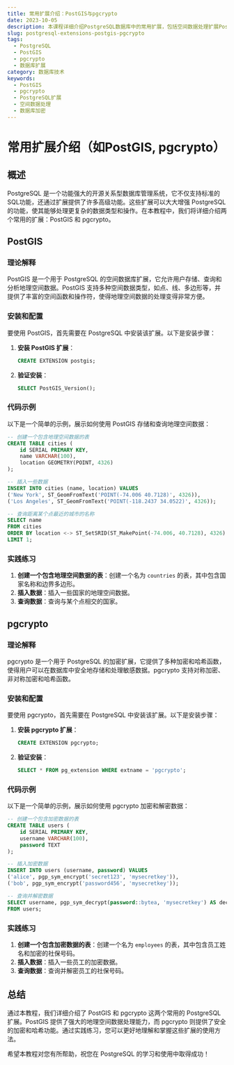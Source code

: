 ```yaml
---
title: 常用扩展介绍：PostGIS与pgcrypto
date: 2023-10-05
description: 本课程详细介绍PostgreSQL数据库中的常用扩展，包括空间数据处理扩展PostGIS和加密功能扩展pgcrypto，帮助开发者更好地利用这些工具提升应用功能。
slug: postgresql-extensions-postgis-pgcrypto
tags:
  - PostgreSQL
  - PostGIS
  - pgcrypto
  - 数据库扩展
category: 数据库技术
keywords:
  - PostGIS
  - pgcrypto
  - PostgreSQL扩展
  - 空间数据处理
  - 数据库加密
---
```


# 常用扩展介绍（如PostGIS, pgcrypto）

## 概述

PostgreSQL 是一个功能强大的开源关系型数据库管理系统，它不仅支持标准的SQL功能，还通过扩展提供了许多高级功能。这些扩展可以大大增强 PostgreSQL 的功能，使其能够处理更复杂的数据类型和操作。在本教程中，我们将详细介绍两个常用的扩展：PostGIS 和 pgcrypto。

## PostGIS

### 理论解释

PostGIS 是一个用于 PostgreSQL 的空间数据库扩展，它允许用户存储、查询和分析地理空间数据。PostGIS 支持多种空间数据类型，如点、线、多边形等，并提供了丰富的空间函数和操作符，使得地理空间数据的处理变得非常方便。

### 安装和配置

要使用 PostGIS，首先需要在 PostgreSQL 中安装该扩展。以下是安装步骤：

1. **安装 PostGIS 扩展**：
   ```sql
   CREATE EXTENSION postgis;
   ```

2. **验证安装**：
   ```sql
   SELECT PostGIS_Version();
   ```

### 代码示例

以下是一个简单的示例，展示如何使用 PostGIS 存储和查询地理空间数据：

```sql
-- 创建一个包含地理空间数据的表
CREATE TABLE cities (
    id SERIAL PRIMARY KEY,
    name VARCHAR(100),
    location GEOMETRY(POINT, 4326)
);

-- 插入一些数据
INSERT INTO cities (name, location) VALUES
('New York', ST_GeomFromText('POINT(-74.006 40.7128)', 4326)),
('Los Angeles', ST_GeomFromText('POINT(-118.2437 34.0522)', 4326));

-- 查询距离某个点最近的城市的名称
SELECT name
FROM cities
ORDER BY location <-> ST_SetSRID(ST_MakePoint(-74.006, 40.7128), 4326)
LIMIT 1;
```

### 实践练习

1. **创建一个包含地理空间数据的表**：创建一个名为 `countries` 的表，其中包含国家名称和边界多边形。
2. **插入数据**：插入一些国家的地理空间数据。
3. **查询数据**：查询与某个点相交的国家。

## pgcrypto

### 理论解释

pgcrypto 是一个用于 PostgreSQL 的加密扩展，它提供了多种加密和哈希函数，使得用户可以在数据库中安全地存储和处理敏感数据。pgcrypto 支持对称加密、非对称加密和哈希函数。

### 安装和配置

要使用 pgcrypto，首先需要在 PostgreSQL 中安装该扩展。以下是安装步骤：

1. **安装 pgcrypto 扩展**：
   ```sql
   CREATE EXTENSION pgcrypto;
   ```

2. **验证安装**：
   ```sql
   SELECT * FROM pg_extension WHERE extname = 'pgcrypto';
   ```

### 代码示例

以下是一个简单的示例，展示如何使用 pgcrypto 加密和解密数据：

```sql
-- 创建一个包含加密数据的表
CREATE TABLE users (
    id SERIAL PRIMARY KEY,
    username VARCHAR(100),
    password TEXT
);

-- 插入加密数据
INSERT INTO users (username, password) VALUES
('alice', pgp_sym_encrypt('secret123', 'mysecretkey')),
('bob', pgp_sym_encrypt('password456', 'mysecretkey'));

-- 查询并解密数据
SELECT username, pgp_sym_decrypt(password::bytea, 'mysecretkey') AS decrypted_password
FROM users;
```

### 实践练习

1. **创建一个包含加密数据的表**：创建一个名为 `employees` 的表，其中包含员工姓名和加密的社保号码。
2. **插入数据**：插入一些员工的加密数据。
3. **查询数据**：查询并解密员工的社保号码。

## 总结

通过本教程，我们详细介绍了 PostGIS 和 pgcrypto 这两个常用的 PostgreSQL 扩展。PostGIS 提供了强大的地理空间数据处理能力，而 pgcrypto 则提供了安全的加密和哈希功能。通过实践练习，您可以更好地理解和掌握这些扩展的使用方法。

希望本教程对您有所帮助，祝您在 PostgreSQL 的学习和使用中取得成功！